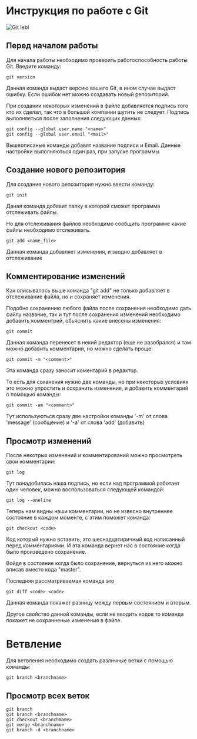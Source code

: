 # **Инструкция по работе с Git**

![Git lebl](064.jpeg)

## Перед началом работы

Для начала работы необходимо проверить работоспособность работы Git. Введите команду:

    git version

Данная команда выдаст версию вашего Git, в ином случае выдаст ошибку. Если ошибок нет можно создавать новый репозиторий. 

При создании некоторых изменений в файле добавляется подпись того кто их сделал, так что в большой компании шутить не следует. Подпись выполняеться после заполнения следующих данных:

    git config --global user.name "<name>"
    git config --global user.email "<mail>"

Вышеописаные команды добавят название подписи и Email. Данные настройки выполняються один раз, при запуске программы

## Создание нового репозитория

Для создания нового репозитория нужно ввести команду:

    git init

Даная команда добавит папку в которой сможет программа отслеживать файлы.

Но для отслеживания файлов необходимо сообщить программе какие файлы необходимо отслеживать.

    git add <name_file>

Данная команда добавляет изменения, и заодно добавляет в отслеживание

## Комментирование изменений

Как описывалось выше команда "git add" не только добавляет в отслеживание файла, но и сохраняет изменения. 

Подобно сохранению любого файла после сохранения необходимо дать файлу название, так и тут после сохранения изменений необходимо добавить комментрий, обьяснить какие внесены изменения:

    git commit

Данная команда перенесет в некий редактор (еще не разобрался) и там можно добавить комментарий, но можно сделать проще:

    git commit -m "<comment>"

Эта команда сразу заносит коментарий в редактор.

То есть для соханения нужно две команды, но при некоторых условиях это можно упростить и сохранить изменения, и добавить комментарий с помощью команды:

    git commit -am "<comment>"

Тут используються сразу две настройки команды '-m' от слова 'message' (сообщение) и '-a' от слова 'add' (добавить)

## Просмотр изменений

После некотрых изменений и комментирований можно просмотреть свои комментарии:

    git log

Тут понадобилась наша подпись, но если над программой работает один человек, можно воспользоваться следующей командой:

    git log --oneline

Теперь нам видны наши комментарии, но не извесно внутреннее состояние в каждом моменте, с этим поможет команда:

    git checkout <code>

Код который нужно вставить, это шеснадцатиричный код написанный перед комментариями. И эта команда вернет нас в состояние когда было произведено сохранение.

Войдя в состояние когда было сохранение, вернуться из него можно вписав вместо кода "master".

Последняя рассматриваемая команда это

    git diff <code> <code>

Данная команда покажет разницу между первым состоянием и вторым.

Другое свойство данной команды, если не вводить кодов то команда покажет не сохранненые изменения в файле

# Ветвление

Для ветвления необходимо создать различные ветки с помощью команды:

    git branch <branchname>

## Просмотр всех веток

    git branch
    git branch <branchname>
    git checkout <branchmame>
    git merge <branchname>
    git branch -d <branchname>
    